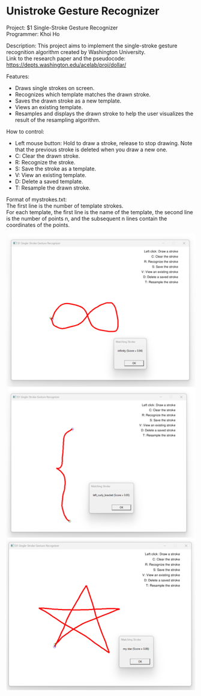 # Unistroke Gesture Recognizer
Project: $1 Single-Stroke Gesture Recognizer  
Programmer: Khoi Ho  

Description: 
This project aims to implement the single-stroke gesture recognition algorithm created by Washington University.  
Link to the research paper and the pseudocode: https://depts.washington.edu/acelab/proj/dollar/  

Features:
+ Draws single strokes on screen.
+ Recognizes which template matches the drawn stroke.
+ Saves the drawn stroke as a new template.
+ Views an existing template.
+ Resamples and displays the drawn stroke to help the user visualizes the result of the resampling algorithm.

How to control:
+ Left mouse button: Hold to draw a stroke, release to stop drawing. Note that the previous stroke is deleted when you draw a new one.
+ C: Clear the drawn stroke.
+ R: Recognize the stroke.
+ S: Save the stroke as a template.
+ V: View an existing template.
+ D: Delete a saved template.
+ T: Resample the drawn stroke.

Format of mystrokes.txt:  
The first line is the number of template strokes.  
For each template, the first line is the name of the template, the second line is the number of points n, and the subsequent n lines contain the coordinates of the points.

![](Screenshots/screenshot1.png)
![](Screenshots/screenshot2.png)
![](Screenshots/screenshot3.png)
